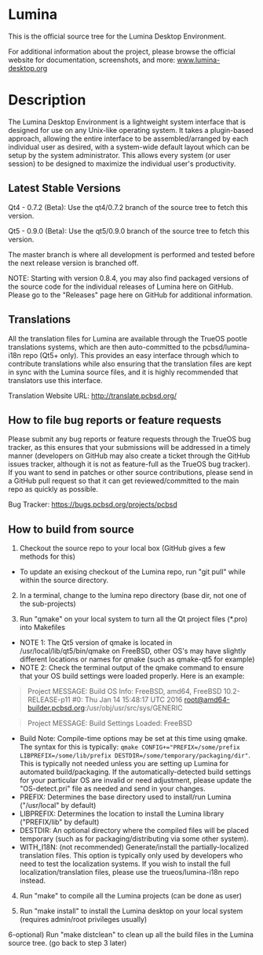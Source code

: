 Lumina
======

This is the official source tree for the Lumina Desktop Environment.

For additional information about the project, please browse the official website for documentation, screenshots, and more: www.lumina-desktop.org


Description
=====

The Lumina Desktop Environment is a lightweight system interface that is designed for use on any Unix-like operating system. It takes a plugin-based approach, allowing the entire interface to be assembled/arranged by each individual user as desired, with a system-wide default layout which can be setup by the system administrator. This allows every system (or user session) to be designed to maximize the individual user's productivity.

Latest Stable Versions
----
Qt4 - 0.7.2 (Beta): Use the qt4/0.7.2 branch of the source tree to fetch this version.

Qt5 - 0.9.0 (Beta): Use the qt5/0.9.0 branch of the source tree to fetch this version.

The master branch is where all development is performed and tested before the next release version is branched off.

NOTE: Starting with version 0.8.4, you may also find packaged versions of the source code for the individual releases of Lumina here on GitHub. Please go to the "Releases" page here on GitHub for additional information.

Translations
----
All the translation files for Lumina are available through the TrueOS pootle translations systems, which are then auto-committed to the pcbsd/lumina-i18n repo (Qt5+ only). This provides an easy interface through which to contribute translations while also ensuring that the translation files are kept in sync with the Lumina source files, and it is highly recommended that translators use this interface.

Translation Website URL: http://translate.pcbsd.org/

How to file bug reports or feature requests
----
Please submit any bug reports or feature requests through the TrueOS bug tracker, as this ensures that your submissions will be addressed in a timely manner (developers on GitHub may also create a ticket through the GitHub issues tracker, although it is not as feature-full as the TrueOS bug tracker). If you want to send in patches or other source contributions, please send in a GitHub pull request so that it can get reviewed/committed to the main repo as quickly as possible.

Bug Tracker: https://bugs.pcbsd.org/projects/pcbsd

How to build from source
----
1) Checkout the source repo to your local box (GitHub gives a few methods for this)
* To update an exising checkout of the Lumina repo, run "git pull" while within the source directory. 

2) In a terminal, change to the lumina repo directory (base dir, not one of the sub-projects)

3) Run "qmake" on your local system to turn all the Qt project files (*.pro) into Makefiles
 * NOTE 1: The Qt5 version of qmake is located in /usr/local/lib/qt5/bin/qmake on FreeBSD, other OS's may have slightly different locations or names for qmake (such as qmake-qt5 for example)
 * NOTE 2: Check the terminal output of the qmake command to ensure that your OS build settings were loaded properly. Here is an example:

> Project MESSAGE: Build OS Info: FreeBSD, amd64, FreeBSD 10.2-RELEASE-p11 #0: Thu Jan 14 15:48:17 UTC 2016 root@amd64-builder.pcbsd.org:/usr/obj/usr/src/sys/GENERIC

> Project MESSAGE: Build Settings Loaded: FreeBSD

 * Build Note: Compile-time options may be set at this time using qmake. The syntax for this is typically: `qmake CONFIG+="PREFIX=/some/prefix LIBPREFIX=/some/lib/prefix DESTDIR=/some/temporary/packaging/dir"`. This is typically not needed unless you are setting up Lumina for automated build/packaging. If the automatically-detected build settings for your particular OS are invalid or need adjustment, please update the "OS-detect.pri" file as needed and send in your changes.
  * PREFIX: Determines the base directory used to install/run Lumina ("/usr/local" by default)
  * LIBPREFIX: Determines the location to install the Lumina library ("PREFIX/lib" by default)
  * DESTDIR: An optional directory where the compiled files will be placed temporary (such as for packaging/distributing via some other system).
  * WITH_I18N: (not recommended) Generate/install the partially-localized translation files. This option is typically only used by developers who need to test the localization systems. If you wish to install the full localization/translation files, please use the trueos/lumina-i18n repo instead.


4) Run "make" to compile all the Lumina projects (can be done as user)

5) Run "make install" to install the Lumina desktop on your local system (requires admin/root privileges usually)

6-optional) Run "make distclean" to clean up all the build files in the Lumina source tree. (go back to step 3 later)
